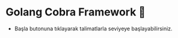 # Golang Cobra Framework 🚀
  
- Başla butonuna tıklayarak talimatlarla seviyeye başlayabilirsiniz.  
